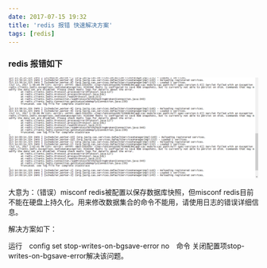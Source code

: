 ```yaml
---
date: 2017-07-15 19:32
title: 'redis 报错 快速解决方案'
tags: [redis]
---
```


### redis 报错如下

![输入图片说明](/images/redis/13143157_SKZg.png "在这里输入图片标题")

大意为：（错误）misconf redis被配置以保存数据库快照，但misconf redis目前不能在硬盘上持久化。用来修改数据集合的命令不能用，请使用日志的错误详细信息。

解决方案如下：

运行　config set stop-writes-on-bgsave-error no　命令
关闭配置项stop-writes-on-bgsave-error解决该问题。

